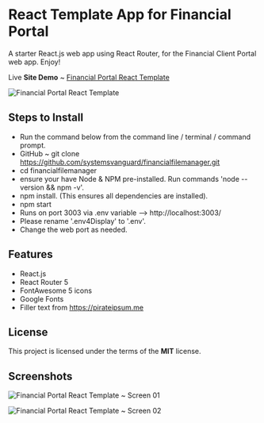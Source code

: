 # React Template App for Financial Portal
A starter React.js web app using React Router, for the Financial Client Portal web app. Enjoy!

Live **Site Demo** ~ [Financial Portal React Template](http://financialfilemanager.openode.io/)

![Financial Portal React Template](http://ryanhunter.ca/images/portfolio/financialreact01.png)


## Steps to Install
- Run the command below from the command line / terminal / command prompt.
- GitHub ~ git clone  https://github.com/systemsvanguard/financialfilemanager.git  
- cd financialfilemanager
- ensure your have Node & NPM pre-installed. Run commands 'node --version && npm -v'.
- npm install.  (This ensures all dependencies are installed).
- npm start
- Runs on port 3003 via .env variable --> http://localhost:3003/
- Please rename '.env4Display' to '.env'.
- Change the web port as needed.


## Features
- React.js
- React Router 5
- FontAwesome 5 icons
- Google Fonts
- Filler text from https://pirateipsum.me


## License
This project is licensed under the terms of the **MIT** license.


## Screenshots

![Financial Portal React Template ~ Screen 01](http://ryanhunter.ca/images/portfolio/financialreact01.png)

![Financial Portal React Template ~ Screen 02](http://ryanhunter.ca/images/portfolio/financialreact02.png)
